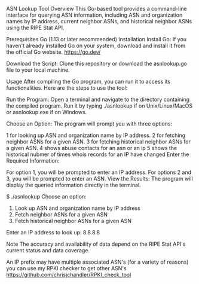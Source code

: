 ASN Lookup Tool
Overview
This Go-based tool provides a command-line interface for querying ASN information, including ASN and organization names by IP address, current neighbor ASNs, and historical neighbor ASNs using the RIPE Stat API.

Prerequisites
Go (1.13 or later recommended)
Installation
Install Go: If you haven't already installed Go on your system, download and install it from the official Go website. https://go.dev/

Download the Script: Clone this repository or download the asnlookup.go file to your local machine.

Usage
After compiling the Go program, you can run it to access its functionalities. Here are the steps to use the tool:

Run the Program:
Open a terminal and navigate to the directory containing the compiled program. Run it by typing ./asnlookup if on Unix/Linux/MacOS or asnlookup.exe if on Windows.

Choose an Option:
The program will prompt you with three options:

1 for looking up ASN and organization name by IP address.
2 for fetching neighbor ASNs for a given ASN.
3 for fetching historical neighbor ASNs for a given ASN.
4 shows abuse contacts for an asn or an ip
5 shows the historical nubmer of times whois records for an IP have changed
Enter the Required Information:

For option 1, you will be prompted to enter an IP address.
For options 2 and 3, you will be prompted to enter an ASN.
View the Results:
The program will display the queried information directly in the terminal.

$ ./asnlookup
Choose an option:
1. Look up ASN and organization name by IP address
2. Fetch neighbor ASNs for a given ASN
3. Fetch historical neighbor ASNs for a given ASN

Enter an IP address to look up: 8.8.8.8


Note
The accuracy and availability of data depend on the RIPE Stat API's current status and data coverage.

An IP prefix may have multiple associated ASN's (for a variety of reasons) you can use my RPKI checker to get other ASN's https://github.com/chrisjchandler/RPKI_check_tool
